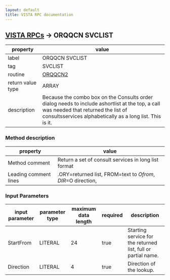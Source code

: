 ```yaml
---
layout: default
title: VISTA RPC documentation
---
```




## [VISTA RPCs](TableOfContent.md) &#8594; ORQQCN SVCLIST 

 property | value 
--- | --- 
 label | ORQQCN SVCLIST
 tag | SVCLIST
 routine | [ORQQCN2](http://code.osehra.org/dox/Routine_ORQQCN2_source.html)
 return value type | ARRAY
 description | Because the combo box on the Consults order dialog needs to include ashortlist at the top, a call was needed that returned the list of consultsservices alphabetically as a long list.  This is it.


### Method description

 property | value 
--- | --- 
 Method comment | Return a set of consult services in long list format
 Leading comment lines | .ORY=returned list, FROM=text to $O from, DIR=$O direction,

### Input Parameters

| input parameter | parameter type | maximum data length | required | description | 
| --- | --- | --- | --- | --- | 
| StartFrom | LITERAL | 24 | true | Starting service for the returned list, full or partial name. | 
| Direction | LITERAL | 4 | true | Direction of the lookup. | 
